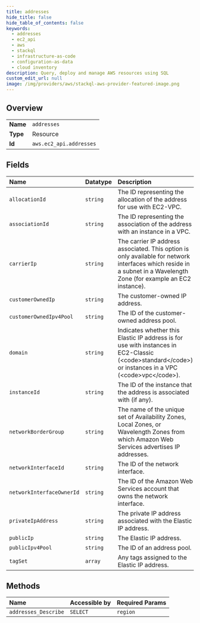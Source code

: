 ```yaml
---
title: addresses
hide_title: false
hide_table_of_contents: false
keywords:
  - addresses
  - ec2_api
  - aws    
  - stackql
  - infrastructure-as-code
  - configuration-as-data
  - cloud inventory
description: Query, deploy and manage AWS resources using SQL
custom_edit_url: null
image: /img/providers/aws/stackql-aws-provider-featured-image.png
---
```

  
    

## Overview
<table><tbody>
<tr><td><b>Name</b></td><td><code>addresses</code></td></tr>
<tr><td><b>Type</b></td><td>Resource</td></tr>
<tr><td><b>Id</b></td><td><code>aws.ec2_api.addresses</code></td></tr>
</tbody></table>

## Fields
| Name | Datatype | Description |
|:-----|:---------|:------------|
| `allocationId` | `string` | The ID representing the allocation of the address for use with EC2-VPC. |
| `associationId` | `string` | The ID representing the association of the address with an instance in a VPC. |
| `carrierIp` | `string` | The carrier IP address associated. This option is only available for network interfaces which reside in a subnet in a Wavelength Zone (for example an EC2 instance).  |
| `customerOwnedIp` | `string` | The customer-owned IP address. |
| `customerOwnedIpv4Pool` | `string` | The ID of the customer-owned address pool. |
| `domain` | `string` | Indicates whether this Elastic IP address is for use with instances in EC2-Classic (&lt;code&gt;standard&lt;/code&gt;) or instances in a VPC (&lt;code&gt;vpc&lt;/code&gt;). |
| `instanceId` | `string` | The ID of the instance that the address is associated with (if any). |
| `networkBorderGroup` | `string` | The name of the unique set of Availability Zones, Local Zones, or Wavelength Zones from which Amazon Web Services advertises IP addresses. |
| `networkInterfaceId` | `string` | The ID of the network interface. |
| `networkInterfaceOwnerId` | `string` | The ID of the Amazon Web Services account that owns the network interface. |
| `privateIpAddress` | `string` | The private IP address associated with the Elastic IP address. |
| `publicIp` | `string` | The Elastic IP address. |
| `publicIpv4Pool` | `string` | The ID of an address pool. |
| `tagSet` | `array` | Any tags assigned to the Elastic IP address. |
## Methods
| Name | Accessible by | Required Params |
|:-----|:--------------|:----------------|
| `addresses_Describe` | `SELECT` | `region` |
